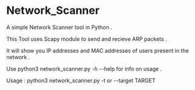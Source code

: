 # Network_Scanner

A simple Network Scanner tool in Python .

This Tool uses Scapy module to send and recieve ARP packets .

It will show you IP addresses and MAC addresses of users present in the network .

Use python3 network_scanner.py -h --help for info on usage .

Usage : python3 network_scanner.py -t or --target TARGET
